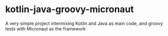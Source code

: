 # kotlin-java-groovy-micronaut
A very simple project intermixing Kotlin and Java as main code, and groovy tests with Micronaut as the framework
